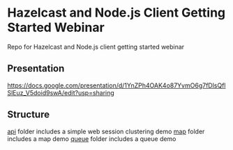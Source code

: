 # Hazelcast and Node.js Client Getting Started Webinar
Repo for Hazelcast and Node.js client getting started webinar

## Presentation

https://docs.google.com/presentation/d/1YnZPh4OAK4o87YvmO6g7fDlsQflSlEuz_V5doid9swA/edit?usp=sharing

## Structure

[api](./api) folder includes a simple web session clustering demo
[map](./map) folder includes a map demo
[queue](./queue) folder includes a queue demo
